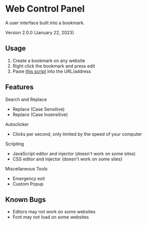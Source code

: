 # Web Control Panel
A user interface built into a bookmark.

Version 2.0.0 (January 22, 2023)

## Usage
1. Create a bookmark on any website
2. Right click the bookmark and press edit
3. Paste [this script](https://raw.githubusercontent.com/TrueSunGaming/web-control-panel/main/bookmark.js) into the URL/address

## Features

Search and Replace
* Replace (Case Sensitive)
* Replace (Case Insensitive)

Autoclicker
* Clicks per second, only limited by the speed of your computer

Scripting
* JavaScript editor and injector (doesn't work on some sites)
* CSS editor and injector (doesn't work on some sites)

Miscellaneous Tools
* Emergency exit
* Custom Popup

## Known Bugs
* Editors may not work on some websites
* Font may not load on some websites
